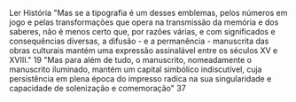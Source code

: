 Ler História
"Mas se a tipografia é um desses emblemas, pelos números em jogo e pelas transformações que opera na transmissão da memória e dos saberes, não é menos certo que, por razões várias, e com significados e consequências diversas, a difusão - e a permanência - manuscrita das obras culturais mantém uma expressão assinalável entre os séculos XV e XVIII." 19
"Mas para além de tudo, o manuscrito, nomeadamente o manuscrito iluminado, mantém um capital simbólico indiscutível, cuja persistência em plena época do impresso radica na sua singularidade e capacidade de solenização e comemoração" 37

